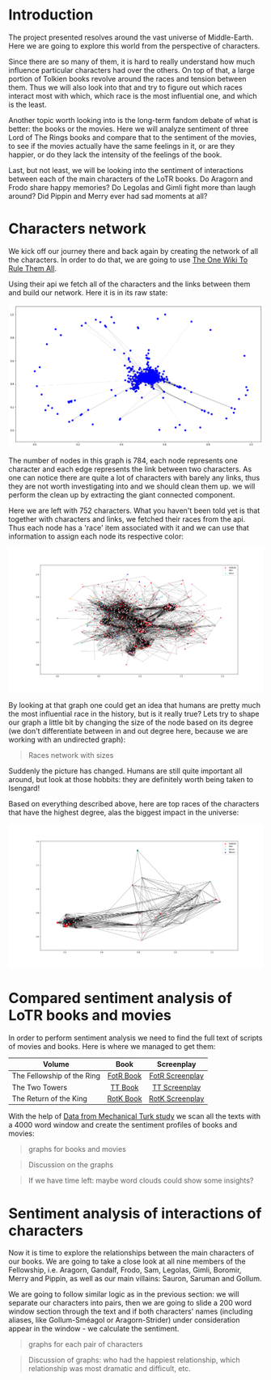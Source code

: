 <!-- ## Welcome to GitHub Pages

You can use the [editor on GitHub](https://github.com/Knocker4/lotr-social-graphs/edit/master/README.md) to maintain and preview the content for your website in Markdown files.

Whenever you commit to this repository, GitHub Pages will run [Jekyll](https://jekyllrb.com/) to rebuild the pages in your site, from the content in your Markdown files.

### Markdown

Markdown is a lightweight and easy-to-use syntax for styling your writing. It includes conventions for

```markdown
Syntax highlighted code block

# Header 1
## Header 2
### Header 3

- Bulleted
- List

1. Numbered
2. List

**Bold** and _Italic_ and `Code` text

[Link](url) and ![Image](src)
```

For more details see [GitHub Flavored Markdown](https://guides.github.com/features/mastering-markdown/).

### Jekyll Themes

Your Pages site will use the layout and styles from the Jekyll theme you have selected in your [repository settings](https://github.com/Knocker4/lotr-social-graphs/settings). The name of this theme is saved in the Jekyll `_config.yml` configuration file.

### Support or Contact

Having trouble with Pages? Check out our [documentation](https://help.github.com/categories/github-pages-basics/) or [contact support](https://github.com/contact) and we’ll help you sort it out.


### Time to change some stuff

```python
# some comment
print "Hello there"
```

Here is a nice picture:
-->

<!-- ![Lotr Logo](https://raw.githubusercontent.com/Knocker4/lotr-social-graphs/gh-pages/images/lotr.jpeg) -->

# Introduction

The project presented resolves around the vast universe of Middle-Earth. Here we are going to explore this world from the perspective of characters. 

Since there are so many of them, it is hard to really understand how much influence particular characters had over the others. On top of that, a large portion of Tolkien books revolve around the races and tension between them. Thus we will also look into that and try to figure out which races interact most with which, which race is the most influential one, and which is the least.

Another topic worth looking into is the long-term fandom debate of what is better: the books or the movies. Here we will analyze sentiment of three Lord of The Rings books and compare that to the sentiment of the movies, to see if the movies actually have the same feelings in it, or are they happier, or do they lack the intensity of the feelings of the book.

Last, but not least, we will be looking into the sentiment of interactions between each of the main characters of the LoTR books. Do Aragorn and Frodo share happy memories? Do Legolas and Gimli fight more than laugh around? Did Pippin and Merry ever had sad moments at all?

# Characters network

We kick off our journey there and back again by creating the network of all the characters. In order to do that, we are going to use [The One Wiki To Rule Them All](http://lotr.wikia.com/wiki/Main_Page). 

Using their api we fetch all of the characters and the links between them and build our network. Here it is in its raw state:

![Initial graph](https://raw.githubusercontent.com/Knocker4/lotr-social-graphs/gh-pages/images/InitialGraph.png)

The number of nodes in this graph is 784, each node represents one character and each edge represents the link between two characters. As one can notice there are quite a lot of characters with barely any links, thus they are not worth investigating into and we should clean them up. we will perform the clean up by extracting the giant connected component.

Here we are left with 752 characters. What you haven't been told yet is that together with characters and links, we fetched their races from the api. Thus each node has a 'race' item associated with it and we can use that information to assign each node its respective color:

![Network with races, with no size difference](https://raw.githubusercontent.com/Knocker4/lotr-social-graphs/gh-pages/images/graphGCC.png)

By looking at that graph one could get an idea that humans are pretty much the most influential race in the history, but is it really true? Lets try to shape our graph a little bit by changing the size of the node based on its degree (we don't differentiate between in and out degree here, because we are working with an undirected graph):

> Races network with sizes

Suddenly the picture has changed. Humans are still quite important all around, but look at those hobbits: they are definitely worth being taken to Isengard!

Based on everything described above, here are top races of the characters that have the highest degree, alas the biggest impact in the universe:

<!-- > Top 5 races -->
![Top races](https://raw.githubusercontent.com/Knocker4/lotr-social-graphs/gh-pages/images/graphNodesDegree2.png)


# Compared sentiment analysis of LoTR books and movies

In order to perform sentiment analysis we need to find the full text of scripts of movies and books. Here is where we managed to get them:

|  Volume  |   Book   |   Screenplay   |
| -------- | :------: | :------------: |
|The Fellowship of the Ring | [FotR Book](http://portal.tolkienianos.pt/files/The_LotR_I.pdf) | [FotR Screenplay](http://www.fempiror.com/otherscripts/LordoftheRings1-FOTR.pdf) |
| The Two Towers | [TT Book](http://portal.tolkienianos.pt/files/The_LotR_II.pdf) | [TT Screenplay](http://www.fempiror.com/otherscripts/LordoftheRings2-TTT.pdf) |
| The Return of the King | [RotK Book](http://portal.tolkienianos.pt/files/The_LotR_III.pdf) | [RotK Screenplay](http://www.fempiror.com/otherscripts/LordoftheRings3-ROTK.pdf) |

With the help of [Data from Mechanical Turk study](http://journals.plos.org/plosone/article/file?id=10.1371/journal.pone.0026752.s001&type=supplementary) we scan all the texts with a 4000 word window and create the sentiment profiles of books and movies:

> graphs for books and movies

> Discussion on the graphs


> If we have time left: maybe word clouds could show some insights?

# Sentiment analysis of interactions of characters

Now it is time to explore the relationships between the main characters of our books. We are going to take a close look at all nine members of the Fellowship, i.e. Aragorn, Gandalf, Frodo, Sam, Legolas, Gimli, Boromir, Merry and Pippin, as well as our main villains: Sauron, Saruman and Gollum.

We are going to follow similar logic as in the previous section: we will separate our characters into pairs, then we are going to slide a 200 word window section through the text and if both characters' names (including aliases, like Gollum-Sméagol or Aragorn-Strider) under consideration appear in the window - we calculate the sentiment.

> graphs for each pair of characters

> Discussion of graphs: who had the happiest relationship, which relationship was most dramatic and difficult, etc.

